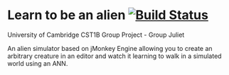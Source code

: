 Learn to be an alien [![Build Status](https://travis-ci.org/gla23/Juliet-Group-Project-2017.svg?branch=master)](https://travis-ci.org/gla23/Juliet-Group-Project-2017)
======================
University of Cambridge CST1B Group Project - Group Juliet

An alien simulator based on jMonkey Engine allowing you to create an arbitrary creature in an editor and watch it learning to walk in a simulated world using an ANN.
